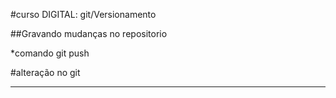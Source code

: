 #curso DIGITAL: git/Versionamento

##Gravando mudanças no repositorio

*comando git push

#alteração no git
****
